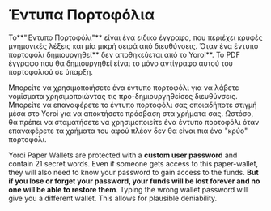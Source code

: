# Έντυπα Πορτοφόλια

Το**"Έντυπο Πορτοφόλι"** είναι ένα ειδικό έγγραφο, που περιέχει κρυφές μνημονικές λέξεις και μία μικρή σειρά από διευθύνσεις. Όταν ένα έντυπο πορτοφόλι δημιουργηθεί** δεν αποθηκεύεται από το Yoroi**. Το PDF έγγραφο που θα δημιουργηθεί είναι το μόνο αντίγραφο αυτού του πορτοφολιού σε ύπαρξη.

Μπορείτε να χρησιμοποιήσετε ένα έντυπο πορτοφόλι για να λάβετε νομίσματα χρησιμοποιώντας τις προ-δημιουργηθείσες διευθύνσεις. Μπορείτε να επαναφέρετε το έντυπο πορτοφόλι σας οποιαδήποτε στιγμή μέσα στο Yoroi για να αποκτήσετε πρόσβαση στα χρήματα σας. Ωστόσο, θα πρέπει να σταματήσετε να χρησιμοποιείτε ένα έντυπο πορτοφόλι όταν επαναφέρετε τα χρήματα του αφού πλέον δεν θα είναι πια ένα "κρύο" πορτοφόλι.

Yoroi Paper Wallets are protected with a **custom user password** and contain 21 secret words. Even if someone gets access to this paper-wallet, they will also need to know your password to gain access to the funds. **But if you lose or forget your password, your funds will be lost forever and no one will be able to restore them**. Typing the wrong wallet password will give you a different wallet. This allows for plausible deniability.